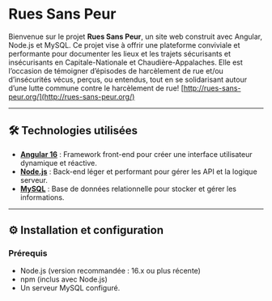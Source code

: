 # Rues Sans Peur

Bienvenue sur le projet **Rues Sans Peur**, un site web construit avec Angular, Node.js et MySQL. Ce projet vise à offrir une plateforme conviviale et performante pour documenter les lieux et les trajets sécurisants et insécurisants en Capitale-Nationale et Chaudière-Appalaches. Elle est l’occasion de témoigner d’épisodes de harcèlement de rue et/ou d’insécurités vécus, perçus, ou entendus, tout en se solidarisant autour d’une lutte commune contre le harcèlement de rue!
[http://rues-sans-peur.org/](http://rues-sans-peur.org/)

---

## 🛠️ Technologies utilisées

- **[Angular 16](https://angular.io/)** : Framework front-end pour créer une interface utilisateur dynamique et réactive.
- **[Node.js](https://nodejs.org/)** : Back-end léger et performant pour gérer les API et la logique serveur.
- **[MySQL](https://www.mysql.com/)** : Base de données relationnelle pour stocker et gérer les informations.

---

## ⚙️ Installation et configuration

### Prérequis

- Node.js (version recommandée : 16.x ou plus récente)
- npm (inclus avec Node.js)
- Un serveur MySQL configuré.

